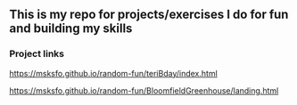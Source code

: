 ## This is my repo for projects/exercises I do for fun and building my skills

### Project links
https://msksfo.github.io/random-fun/teriBday/index.html

https://msksfo.github.io/random-fun/BloomfieldGreenhouse/landing.html
